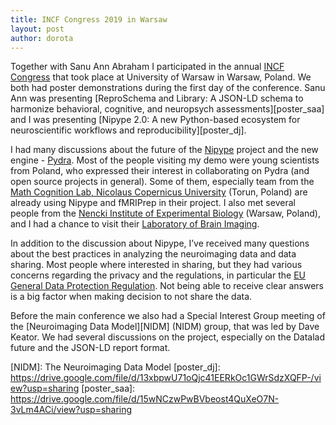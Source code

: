 ```yaml
---
title: INCF Congress 2019 in Warsaw
layout: post
author: dorota
---
```


Together with Sanu Ann Abraham I participated in the annual [INCF Congress][incf] that took place at University of Warsaw in Warsaw, Poland. We both had poster demonstrations during the first day of the conference. Sanu Ann was presenting [ReproSchema and Library: A JSON-LD schema to harmonize behavioral, cognitive, and neuropsych assessments][poster_saa] and I was presenting [Nipype 2.0: A new Python-based ecosystem for neuroscientific workflows and reproducibility][poster_dj]. 

I had many discussions about the future of the [Nipype] project and the new engine - [Pydra]. Most of the people visiting my demo were young scientists from Poland, who expressed their interest in collaborating on Pydra (and open source projects in general). Some of them, especially team from the [Math Cognition Lab, Nicolaus Copernicus University][Copernicus] (Torun, Poland) are already using Nipype and fMRIPrep in their project. I also met several people from the [Nencki Institute of Experimental Biology][Nencki] (Warsaw, Poland), and I had a chance to visit their [Laboratory of Brain Imaging][Nencki Brain].

In addition to the discussion about Nipype, I’ve received many questions about the best practices in analyzing the neuroimaging data and data sharing. Most people where interested in sharing, but they had various concerns regarding the privacy and the regulations, in particular the [EU General Data Protection Regulation][GDPR]. Not being able to receive clear answers is a big factor when making decision to not share the data.

Before the main conference we also had a Special Interest Group meeting of the [Neuroimaging Data Model][NIDM] (NIDM) group, that was led by Dave Keator. We had several discussions on the project, especially on the Datalad future and the JSON-LD report format.


[Nencki Brain]: http://en.nencki.gov.pl/laboratory-of-brain-imaging
[Nencki]: http://en.nencki.gov.pl/
[incf]: https://www.neuroinformatics2019.org/
[Nipype]: https://nipype.readthedocs.io/en/latest/
[Pydra]: https://github.com/nipype/pydra
[Copernicus]: http://mathcoglab.umk.pl/
[GDPR]: https://eugdpr.org/
[NIDM]: The Neuroimaging Data Model
[poster_dj]: https://drive.google.com/file/d/13xbpwU71oQjc41EERkOc1GWrSdzXQFP-/view?usp=sharing
[poster_saa]: https://drive.google.com/file/d/15wNCzwPwBVbeost4QuXeO7N-3vLm4ACi/view?usp=sharing